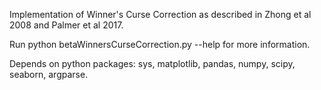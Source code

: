 Implementation of Winner's Curse Correction as described in Zhong et al 2008 and Palmer et al 2017.

Run python betaWinnersCurseCorrection.py --help for more information.

Depends on python packages: sys, matplotlib, pandas, numpy, scipy, seaborn, argparse.
